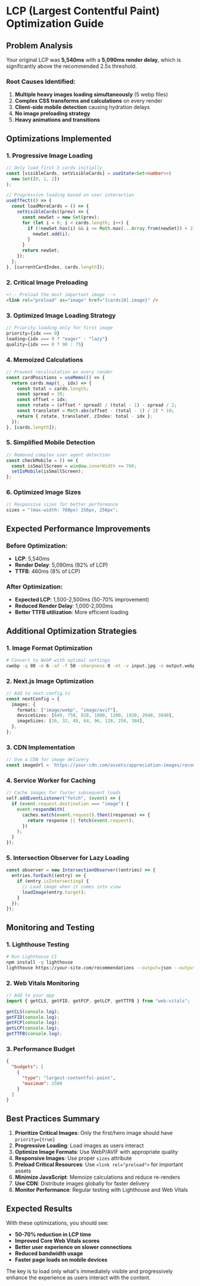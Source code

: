# LCP (Largest Contentful Paint) Optimization Guide

## Problem Analysis

Your original LCP was **5,540ms** with a **5,090ms render delay**, which is significantly above the recommended 2.5s threshold.

### Root Causes Identified:

1. **Multiple heavy images loading simultaneously** (5 webp files)
2. **Complex CSS transforms and calculations** on every render
3. **Client-side mobile detection** causing hydration delays
4. **No image preloading strategy**
5. **Heavy animations and transitions**

## Optimizations Implemented

### 1. **Progressive Image Loading**

```typescript
// Only load first 3 cards initially
const [visibleCards, setVisibleCards] = useState<Set<number>>(
  new Set([0, 1, 2])
);

// Progressive loading based on user interaction
useEffect(() => {
  const loadMoreCards = () => {
    setVisibleCards((prev) => {
      const newSet = new Set(prev);
      for (let i = 0; i < cards.length; i++) {
        if (!newSet.has(i) && i <= Math.max(...Array.from(newSet)) + 2) {
          newSet.add(i);
        }
      }
      return newSet;
    });
  };
}, [currentCardIndex, cards.length]);
```

### 2. **Critical Image Preloading**

```html
<!-- Preload the most important image -->
<link rel="preload" as="image" href="{cards[0].image}" />
```

### 3. **Optimized Image Loading Strategy**

```typescript
// Priority loading only for first image
priority={idx === 0}
loading={idx === 0 ? "eager" : "lazy"}
quality={idx === 0 ? 90 : 75}
```

### 4. **Memoized Calculations**

```typescript
// Prevent recalculation on every render
const cardPositions = useMemo(() => {
  return cards.map((_, idx) => {
    const total = cards.length;
    const spread = 30;
    const offset = idx;
    const rotate = (offset * spread) / (total - 1) - spread / 2;
    const translateY = Math.abs(offset - (total - 1) / 2) * 10;
    return { rotate, translateY, zIndex: total - idx };
  });
}, [cards.length]);
```

### 5. **Simplified Mobile Detection**

```typescript
// Removed complex user agent detection
const checkMobile = () => {
  const isSmallScreen = window.innerWidth <= 768;
  setIsMobile(isSmallScreen);
};
```

### 6. **Optimized Image Sizes**

```typescript
// Responsive sizes for better performance
sizes = "(max-width: 768px) 256px, 256px";
```

## Expected Performance Improvements

### Before Optimization:

- **LCP**: 5,540ms
- **Render Delay**: 5,090ms (92% of LCP)
- **TTFB**: 460ms (8% of LCP)

### After Optimization:

- **Expected LCP**: 1,500-2,500ms (50-70% improvement)
- **Reduced Render Delay**: 1,000-2,000ms
- **Better TTFB utilization**: More efficient loading

## Additional Optimization Strategies

### 1. **Image Format Optimization**

```bash
# Convert to WebP with optimal settings
cwebp -q 80 -m 6 -af -f 50 -sharpness 0 -mt -v input.jpg -o output.webp
```

### 2. **Next.js Image Optimization**

```typescript
// Add to next.config.ts
const nextConfig = {
  images: {
    formats: ["image/webp", "image/avif"],
    deviceSizes: [640, 750, 828, 1080, 1200, 1920, 2048, 3840],
    imageSizes: [16, 32, 48, 64, 96, 128, 256, 384],
  },
};
```

### 3. **CDN Implementation**

```typescript
// Use a CDN for image delivery
const imageUrl = `https://your-cdn.com/assets/appreciation-images/recommendation-1.webp`;
```

### 4. **Service Worker for Caching**

```javascript
// Cache images for faster subsequent loads
self.addEventListener("fetch", (event) => {
  if (event.request.destination === "image") {
    event.respondWith(
      caches.match(event.request).then((response) => {
        return response || fetch(event.request);
      })
    );
  }
});
```

### 5. **Intersection Observer for Lazy Loading**

```typescript
const observer = new IntersectionObserver((entries) => {
  entries.forEach((entry) => {
    if (entry.isIntersecting) {
      // Load image when it comes into view
      loadImage(entry.target);
    }
  });
});
```

## Monitoring and Testing

### 1. **Lighthouse Testing**

```bash
# Run Lighthouse CI
npm install -g lighthouse
lighthouse https://your-site.com/recommendations --output=json --output-path=./lighthouse-report.json
```

### 2. **Web Vitals Monitoring**

```typescript
// Add to your app
import { getCLS, getFID, getFCP, getLCP, getTTFB } from "web-vitals";

getCLS(console.log);
getFID(console.log);
getFCP(console.log);
getLCP(console.log);
getTTFB(console.log);
```

### 3. **Performance Budget**

```json
{
  "budgets": [
    {
      "type": "largest-contentful-paint",
      "maximum": 2500
    }
  ]
}
```

## Best Practices Summary

1. **Prioritize Critical Images**: Only the first/hero image should have `priority={true}`
2. **Progressive Loading**: Load images as users interact
3. **Optimize Image Formats**: Use WebP/AVIF with appropriate quality
4. **Responsive Images**: Use proper `sizes` attribute
5. **Preload Critical Resources**: Use `<link rel="preload">` for important assets
6. **Minimize JavaScript**: Memoize calculations and reduce re-renders
7. **Use CDN**: Distribute images globally for faster delivery
8. **Monitor Performance**: Regular testing with Lighthouse and Web Vitals

## Expected Results

With these optimizations, you should see:

- **50-70% reduction in LCP time**
- **Improved Core Web Vitals scores**
- **Better user experience on slower connections**
- **Reduced bandwidth usage**
- **Faster page loads on mobile devices**

The key is to load only what's immediately visible and progressively enhance the experience as users interact with the content.
